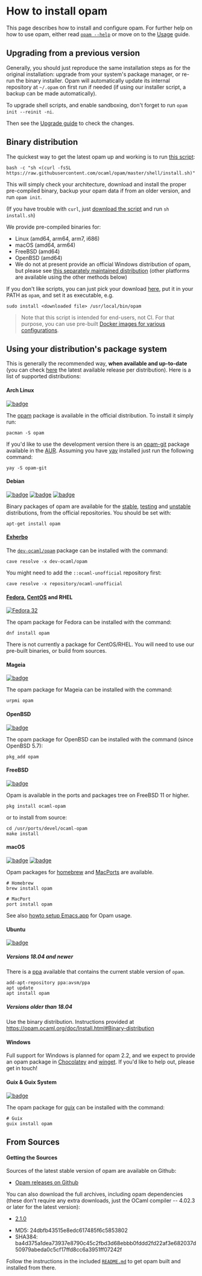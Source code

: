 # How to install opam

This page describes how to install and configure opam. For further help on how
to use opam, either read [`opam --help`](man/opam.html) or move on to the
[Usage](Usage.html) guide.

## Upgrading from a previous version

Generally, you should just reproduce the same installation steps as for the
original installation: upgrade from your system's package manager, or re-run the
binary installer. Opam will automatically update its internal repository at
`~/.opam` on first run if needed (if using our installer script, a backup can be
made automatically).

To upgrade shell scripts, and enable sandboxing, don't forget to run `opam init
--reinit -ni`.

Then see the [Upgrade guide](Upgrade_guide.html) to check the changes.


## Binary distribution

The quickest way to get the latest opam up and working is to run
[this script](https://raw.githubusercontent.com/ocaml/opam/master/shell/install.sh):
```
bash -c "sh <(curl -fsSL https://raw.githubusercontent.com/ocaml/opam/master/shell/install.sh)"
```

This will simply check your architecture, download and install the proper
pre-compiled binary, backup your opam data if from an older version, and run
`opam init`.

(If you have trouble with `curl`, just
[download the script](https://raw.githubusercontent.com/ocaml/opam/master/shell/install.sh)
and run `sh install.sh`)

We provide pre-compiled binaries for:
- Linux (amd64, arm64, arm7, i686)
- macOS (amd64, arm64)
- FreeBSD (amd64)
- OpenBSD (amd64)
- We do not at present provide an official Windows distribution of opam, but please see [this separately maintained distribution](https://fdopen.github.io/opam-repository-mingw/)
(other platforms are available using the other methods below)

If you don't like scripts, you can just pick your download
[here](https://github.com/ocaml/opam/releases), put it in your PATH as
`opam`, and set it as executable, e.g.

```
sudo install <downloaded file> /usr/local/bin/opam
```

> Note that this script is intended for end-users, not CI. For that purpose,
> you can use pre-built [Docker images for various
> configurations](https://hub.docker.com/r/ocaml/opam).

## Using your distribution's package system

This is generally the recommended way, **when available and up-to-date** (you
can check [here](Distribution.html) the latest
available release per distribution). Here is a list of supported distributions:

#### Arch Linux

[![badge](https://repology.org/badge/version-for-repo/arch/opam.svg)](https://repology.org/project/opam/versions)

The [opam](https://www.archlinux.org/packages/community/x86_64/opam/)
package is available in the official distribution. To install it simply run:

```
pacman -S opam
```

If you'd like to use the development version there is an [opam-git](https://aur.archlinux.org/packages/opam-git/)
package available in the [AUR](https://wiki.archlinux.org/index.php/Arch_User_Repository).
Assuming you have [yay](https://github.com/Jguer/yay) installed just run the following command:

```
yay -S opam-git
```

#### Debian

[![badge](https://repology.org/badge/version-for-repo/debian_stable/opam.svg)](https://repology.org/project/opam/versions) [![badge](https://repology.org/badge/version-for-repo/debian_testing/opam.svg)](https://repology.org/project/opam/versions) [![badge](https://repology.org/badge/version-for-repo/debian_unstable/opam.svg)](https://repology.org/project/opam/versions)

Binary packages of opam are available for the
[stable](http://packages.debian.org/jessie/opam),
[testing](http://packages.debian.org/stretch/opam) and
[unstable](http://packages.debian.org/sid/opam) distributions, from the official
repositories. You should be set with:

```
apt-get install opam
```

#### [Exherbo](http://exherbo.org)

The
[`dev-ocaml/opam`](http://git.exherbo.org/summer/packages/dev-ocaml/opam/index.html)
package can be installed with the command:

```
cave resolve -x dev-ocaml/opam
```

You might need to add the `::ocaml-unofficial` repository first:

```
cave resolve -x repository/ocaml-unofficial
```

#### [Fedora](http://fedoraproject.org), [CentOS](http://centos.org) and RHEL

[![Fedora 32](https://repology.org/badge/version-for-repo/fedora_32/opam.svg)](https://repology.org/project/opam/versions)

The opam package for Fedora can be installed with the command:

```
dnf install opam
```

There is not currently a package for CentOS/RHEL. You will need to use our
pre-built binaries, or build from sources.

#### Mageia

[![badge](https://repology.org/badge/version-for-repo/mageia_cauldron/opam.svg)](https://repology.org/project/opam/versions)

The opam package for Mageia can be installed with the command:

```
urpmi opam
```

#### OpenBSD

[![badge](https://repology.org/badge/version-for-repo/openbsd/opam.svg)](https://repology.org/project/opam/versions)

The opam package for OpenBSD can be installed with the command (since OpenBSD 5.7):

```
pkg_add opam
```

#### FreeBSD

[![badge](https://repology.org/badge/version-for-repo/freebsd/opam.svg)](https://repology.org/project/opam/versions)

Opam is available in the ports and packages tree on FreeBSD 11 or higher.

```
pkg install ocaml-opam
```

or to install from source:

```
cd /usr/ports/devel/ocaml-opam
make install
```

#### macOS

[![badge](https://repology.org/badge/version-for-repo/homebrew/opam.svg)](https://repology.org/project/opam/versions) [![badge](https://repology.org/badge/version-for-repo/macports/opam.svg)](https://repology.org/project/opam/versions)

Opam packages for [homebrew](http://mxcl.github.com/homebrew/) and [MacPorts](http://www.macports.org/) are available.

```
# Homebrew
brew install opam

# MacPort
port install opam
```

See also
[howto setup Emacs.app](https://github.com/ocaml/opam/wiki/Setup-Emacs.app-on-macosx-for-opam-usage)
for Opam usage.

#### Ubuntu

[![badge](https://repology.org/badge/version-for-repo/ubuntu_20_04/opam.svg)](https://repology.org/project/opam/versions)

##### Versions 18.04 and newer
There is a [ppa](https://launchpad.net/~avsm/+archive/ubuntu/ppa) available that contains the current stable version of `opam`.
```
add-apt-repository ppa:avsm/ppa
apt update
apt install opam
```

##### Versions older than 18.04
Use the binary distribution. Instructions provided at https://opam.ocaml.org/doc/Install.html#Binary-distribution

#### Windows

Full support for Windows is planned for opam 2.2, and we expect to provide an opam package in [Chocolatey](https://chocolatey.org/) and [winget](https://docs.microsoft.com/en-us/windows/package-manager/). If you'd like to help out, please get in touch!
#### Guix & Guix System

[![badge](https://repology.org/badge/version-for-repo/gnuguix/opam.svg)](https://repology.org/project/opam/versions)

The opam package for [guix](https://www.gnu.org/software/guix/) can be installed with the command:

```
# Guix
guix install opam
```

## From Sources

#### Getting the Sources

Sources of the latest stable version of opam are available on Github:

* [Opam releases on Github](https://github.com/ocaml/opam/releases)

You can also download the full archives, including opam dependencies (these
don't require any extra downloads, just the OCaml compiler -- 4.02.3 or later
for the latest version):

* [2.1.0](https://github.com/ocaml/opam/releases/download/2.1.0/opam-full-2.1.0.tar.gz)
 - MD5: 24dbfb43515e8edc617485f6c5853802
 - SHA384: ba4d375a1dea73937e8790c45c2fbd3d68ebbb0fddd2fd22af3e682037d50979abeda0c5cf17ffd8cc6a3951ff07242f

Follow the instructions in the included
[`README.md`](https://github.com/ocaml/opam#readme) to get opam built and
installed from there.
